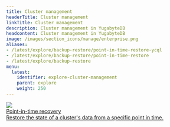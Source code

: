 ```yaml
---
title: Cluster management
headerTitle: Cluster management
linkTitle: Cluster management
description: Cluster management in YugabyteDB
headcontent: Cluster management in YugabyteDB
image: /images/section_icons/manage/enterprise.png
aliases:
- /latest/explore/backup-restore/point-in-time-restore-ycql
- /latest/explore/backup-restore/point-in-time-restore
- /latest/explore/backup-restore
menu:
  latest:
    identifier: explore-cluster-management
    parent: explore
    weight: 250
---
```



<div class="row">

  <div class="col-12 col-md-6 col-lg-12 col-xl-6">
    <a class="section-link icon-offset" href="point-in-time-recovery-ycql/">
      <div class="head">
        <img class="icon" src="/images/section_icons/manage/backup.png" aria-hidden="true"/>
        <div class="title">Point-in-time recovery</div>
      </div>
      <div class="body">
          Restore the state of a cluster's data from a specific point in time. 
      </div>
    </a>
  </div>


</div>